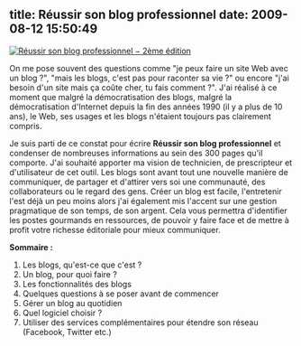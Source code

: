 title: Réussir son blog professionnel
date: 2009-08-12 15:50:49
---

[![Réussir son blog professionnel − 2ème édition](/images/2009/08/reussir-son-blog-professionnel-2eme-edition-nq8-252x300.png)](http://amzn.to/blog-professionnel)

On me pose souvent des questions comme "je peux faire un site Web avec un blog ?", "mais les blogs, c'est pas pour raconter sa vie ?" ou encore "j'ai  besoin d'un site mais ça coûte cher, tu fais comment ?". J'ai réalisé à ce moment que malgré la démocratisation des blogs, malgré la démocratisation d'Internet depuis la fin des années 1990 (il y a plus de 10 ans), le Web, ses usages et les blogs n'étaient toujours pas clairement compris.

Je suis parti de ce constat pour écrire **Réussir son blog professionnel** et condenser de nombreuses informations au sein des 300 pages qu'il comporte. J'ai souhaité apporter ma vision de technicien, de prescripteur et d'utilisateur de cet outil. Les blogs sont avant tout une nouvelle manière de communiquer, de partager et d'attirer vers soi une communauté, des collaborateurs ou le regard des gens.
Créer un blog est facile, l'entretenir l'est déjà un peu moins alors j'ai également mis l'accent sur une gestion pragmatique de son temps, de son argent. Cela vous permettra d'identifier les postes gourmands en ressources, de pouvoir y faire face et de mettre à profit votre richesse éditoriale pour mieux communiquer.

**Sommaire :**

1.  Les blogs, qu'est-ce que c'est ?
2.  Un blog, pour quoi faire ?
3.  Les fonctionnalités des blogs
4.  Quelques questions à se poser avant de commencer
5.  Gérer un blog au quotidien
6.  Quel logiciel choisir ?
7.  Utiliser des services complémentaires pour étendre son réseau (Facebook, Twitter etc.)
